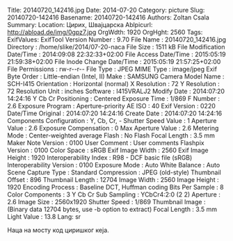 Title: 20140720_142416.jpg
Date: 2014-07-20
Category: picture
Slug: 20140720-142416
Basename: 20140720-142416
Authors: Zoltan Csala
Summary:
Location: Цирих, Швајцарска
Ablpicurl: http://abload.de/img/0gpz7.jpg
OrgWdth: 1920
OrgHght: 2560
Tags:
ExifValues: ExifTool Version Number : 9.70
            File Name : 20140720_142416.jpg
            Directory : /home/slike/2014/07-20-naca
            File Size : 1511 kB
            File Modification Date/Time : 2014:09:08 22:32:33+02:00
            File Access Date/Time : 2015:05:19 21:59:38+02:00
            File Inode Change Date/Time : 2015:05:19 21:57:25+02:00
            File Permissions : rw-r--r--
            File Type : JPEG
            MIME Type : image/jpeg
            Exif Byte Order : Little-endian (Intel, II)
            Make : SAMSUNG
            Camera Model Name : SCH-I415
            Orientation : Horizontal (normal)
            X Resolution : 72
            Y Resolution : 72
            Resolution Unit : inches
            Software : I415VRALJ2
            Modify Date : 2014:07:20 14:24:16
            Y Cb Cr Positioning : Centered
            Exposure Time : 1/869
            F Number : 2.6
            Exposure Program : Aperture-priority AE
            ISO : 40
            Exif Version : 0220
            Date/Time Original : 2014:07:20 14:24:16
            Create Date : 2014:07:20 14:24:16
            Components Configuration : Y, Cb, Cr, -
            Shutter Speed Value : 1
            Aperture Value : 2.6
            Exposure Compensation : 0
            Max Aperture Value : 2.6
            Metering Mode : Center-weighted average
            Flash : No Flash
            Focal Length : 3.5 mm
            Maker Note Version : 0100
            User Comment : User comments
            Flashpix Version : 0100
            Color Space : sRGB
            Exif Image Width : 2560
            Exif Image Height : 1920
            Interoperability Index : R98 - DCF basic file (sRGB)
            Interoperability Version : 0100
            Exposure Mode : Auto
            White Balance : Auto
            Scene Capture Type : Standard
            Compression : JPEG (old-style)
            Thumbnail Offset : 896
            Thumbnail Length : 12704
            Image Width : 2560
            Image Height : 1920
            Encoding Process : Baseline DCT, Huffman coding
            Bits Per Sample : 8
            Color Components : 3
            Y Cb Cr Sub Sampling : YCbCr4:2:0 (2 2)
            Aperture : 2.6
            Image Size : 2560x1920
            Shutter Speed : 1/869
            Thumbnail Image : (Binary data 12704 bytes, use -b option to extract)
            Focal Length : 3.5 mm
            Light Value : 13.8
Lang: sr

Наца на мосту код циришког кеја.
